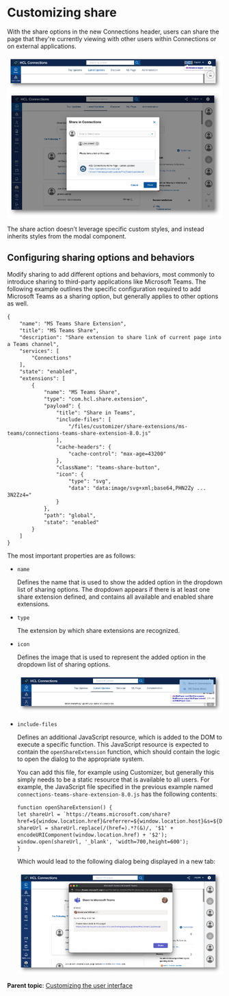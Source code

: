 # Customizing share

With the share options in the new Connections header, users can share the page that they're currently viewing with other users within Connections or on external applications.

![Share Action](images/share-action.png)
![Share in Connections Dialog](images/share-action-cnx-dialog.png)

The share action doesn’t leverage specific custom styles, and instead inherits styles from the modal component.

## Configuring sharing options and behaviors

Modify sharing to add different options and behaviors, most commonly to introduce sharing to third-party applications like Microsoft Teams. The following example outlines the specific configuration required to add Microsoft Teams as a sharing option, but generally applies to other options as well.

```
{
    "name": "MS Teams Share Extension",
    "title": "MS Teams Share",
    "description": "Share extension to share link of current page into a Teams channel",
    "services": [
        "Connections"
    ],
    "state": "enabled",
    "extensions": [
        {
            "name": "MS Teams Share",
            "type": "com.hcl.share.extension",
            "payload": {
                "title": "Share in Teams",
                "include-files": [
                    "/files/customizer/share-extensions/ms-teams/connections-teams-share-extension-8.0.js"
                ],
                "cache-headers": {
                    "cache-control": "max-age=43200"
                },
                "className": "teams-share-button",
                "icon": {
                    "type": "svg",
                    "data": "data:image/svg+xml;base64,PHN2Zy ... 3N2Zz4="
                }
            },
            "path": "global",
            "state": "enabled"
        }
    ]
}
```

The most important properties are as follows:

-   `name`

    Defines the name that is used to show the added option in the dropdown list of sharing options. The dropdown appears if there is at least one share extension defined, and contains all available and enabled share extensions.

-   `type`

    The extension by which share extensions are recognized.

-   `icon`

    Defines the image that is used to represent the added option in the dropdown list of sharing options.

    ![Share Action Options Dropdown](images/share-action-options-dropdown.png)

-   `include-files`

    Defines an additional JavaScript resource, which is added to the DOM <!---What does this stand for?---> to execute a specific function. This JavaScript resource is expected to contain the `openShareExtension` function, which should contain the logic to open the dialog to the appropriate system.

    You can add this file, for example using Customizer, but generally this simply needs to be a static resource that is available to all users. For example, the JavaScript file specified in the previous example named `connections-teams-share-extension-8.0.js` has the following contents:

    ```
    function openShareExtension() {   
    let shareUrl = `https://teams.microsoft.com/share?href=${window.location.href}&referrer=${window.location.host}&s=${Date.now()}`;
    shareUrl = shareUrl.replace(/(href=).*?(&)/, '$1' + encodeURIComponent(window.location.href) + '$2');
    window.open(shareUrl, '_blank', 'width=700,height=600');        
    }
    ```
    Which would lead to the following dialog being displayed in a new tab:

    ![Share to Microsoft Teams Dialog](images/share-action-teams-dialog.png)


**Parent topic**: [Customizing the user interface](t_admin_common_customize_main.md)